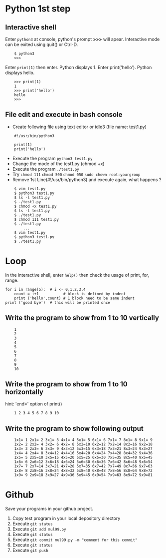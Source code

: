 # Python 1st step

## Interactive shell
Enter `python3` at console, python's prompt **>>>** will apear. Interactive mode can be exited using quit() or Ctrl-D.

```
    $ python3
    >>>
```

Enter `print(1)` then enter. Python displays 1. Enter print('hello'). Python displays hello.

```
    >>> print(1)
    1
    >>> print('hello')
    hello
    >>> 
```

## File edit and execute in bash console
- Create following file using text editor or idle3 (file name: test1.py)

```
    #!/usr/bin/python3
    
    print(1)
    print('hello')
```

- Execute the program `python3 test1.py`
- Change the mode of the test1.py (chmod +x)
- Execute the program `./test1.py`
- Try `chmod 111` `chmod 500` `chmod 050` `sudo chown root:yourgroup`
- Remove 1st Line(#!/usr/bin/python3) and execute again, what happens ?
```
    $ vim test1.py
    $ python3 test1.py 
    $ ls -l test1.py
    $ ./test1.py
    $ chmod +x test1.py
    $ ls -l test1.py
    $ ./test1.py
    $ chmod 111 test1.py
    $ ./test1.py
        ...
    $ vim test1.py
    $ python3 test1.py 
    $ ./test1.py
```

# Loop
In the interactive shell, enter `help()` then check the usage of print, for, range.

```
for i in range(5):  # i <- 0,1,2,3,4
    count = i+1           # block is defined by indent
    print ('hello',count) # 1 block need to be same indent
print ('good bye')  # this will be printed once
```

## Write the program to show from 1 to 10 vertically

```
    1
    2
    3
    4
    5
    6
    7
    8
    9
    10
```

## Write the program to show from 1 to 10 horizontally
hint: 'end=' option of print()

```
    1 2 3 4 5 6 7 8 9 10
```

## Write the program to show following output

```
    1x1= 1 2x1= 2 3x1= 3 4x1= 4 5x1= 5 6x1= 6 7x1= 7 8x1= 8 9x1= 9
    1x2= 2 2x2= 4 3x2= 6 4x2= 8 5x2=10 6x2=12 7x2=14 8x2=16 9x2=18
    1x3= 3 2x3= 6 3x3= 9 4x3=12 5x3=15 6x3=18 7x3=21 8x3=24 9x3=27
    1x4= 4 2x4= 8 3x4=12 4x4=16 5x4=20 6x4=24 7x4=28 8x4=32 9x4=36
    1x5= 5 2x5=10 3x5=15 4x5=20 5x5=25 6x5=30 7x5=35 8x5=40 9x5=45
    1x6= 6 2x6=12 3x6=18 4x6=24 5x6=30 6x6=36 7x6=42 8x6=48 9x6=54
    1x7= 7 2x7=14 3x7=21 4x7=28 5x7=35 6x7=42 7x7=49 8x7=56 9x7=63
    1x8= 8 2x8=16 3x8=24 4x8=32 5x8=40 6x8=48 7x8=56 8x8=64 9x8=72
    1x9= 9 2x9=18 3x9=27 4x9=36 5x9=45 6x9=54 7x9=63 8x9=72 9x9=81
```

# Github
Save your programs in your github project.

1. Copy test program in your local depository directory
1. Execute `git status`
1. Execute `git add mul99.py`
1. Execute `git status`
1. Execute `git commit mul99.py -m "comment for this commit"`
1. Execute `git status`
1. Execute `git push`

